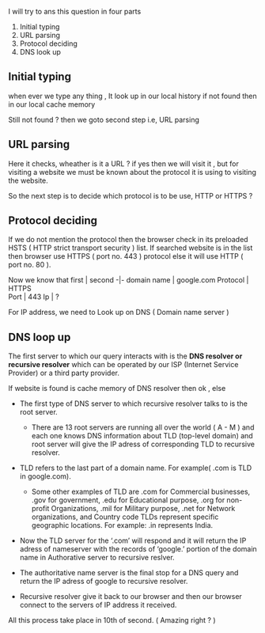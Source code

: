 I will try to ans this question in four parts 


1. Initial typing 
2. URL parsing
3. Protocol deciding 
4. DNS look up


## Initial typing 
when ever we type any thing , It look up in our local history if not found then in our local cache memory 

Still not found ? then we goto second step i.e, URL parsing

## URL parsing

Here it checks, wheather is it a URL ? if yes then we will visit it , but for visiting a website we must be known about the protocol it is using to visiting the website.

So the next step is to decide which protocol is to be use, HTTP or HTTPS ?

## Protocol deciding

If we do not mention the protocol then the browser check in its preloaded HSTS ( HTTP strict transport security ) list. 
If searched website is in the list then browser use HTTPS ( port no. 443 ) protocol else it will use HTTP ( port no. 80 ).

Now we know that 
 first | second
-|-
domain name | google.com 
Protocol | HTTPS  
Port | 443
Ip | ?

For IP address, we need to Look up on DNS ( Domain name server )

## DNS loop up 

The first server to which our query interacts with is the **DNS resolver or recursive resolver** which can be operated by our ISP (Internet Service Provider) or a third party provider.

If website is found is cache memory of DNS resolver then ok , else  

* The first type of DNS server to which recursive resolver talks to is the root server. 

  * There are 13 root servers are running all over the world ( A - M ) and each one knows DNS information about TLD (top-level domain) and root server 
  will give the IP adress of corresponding TLD to recursive resolver. 

* TLD refers to the last part of a domain name. For example( .com is TLD in google.com). 
   * Some other examples of TLD are .com for Commercial businesses, .gov for government, .edu for Educational purpose, .org for non-profit Organizations, .mil for 
   Military purpose, .net for Network organizations, and Country code TLDs represent specific geographic locations. For example: .in represents India.
   
* Now the TLD server for the ‘.com’ will respond and it will return the IP adress of nameserver with the records of ‘google.’ portion of the domain name in Authorative server to recursive reslver.
* The authoritative name server is the final stop for a DNS query and return the IP adress of google to recursive resolver. 
* Recursive resolver give it back to our browser and then our browser connect to the servers of IP address it received.  

    
All this process take place in 10th of second. ( Amazing right ? ) 

